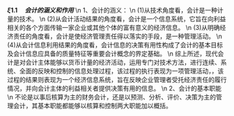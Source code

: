 **$\xi1.1 \quad 会计的涵义和作用$** \n 1、会计的涵义： \n (1)从技术角度看，会计是一种计量的技术。 \n (2)从会计活动结果的角度看，会计是一个信息系统，它旨在向利益相关的各个方面传输一家企业或其他个体的富有意义的经济信息。 \n (3)从明确经济责任的角度看，会计是使经济管理责任得以落实的手段，是一种管理活动。 \n (4)从会计信息利用结果的角度看，会计信息的决策有用性构成了会计的基本目标及会计信息应具备的质量特征等重要会计概念的界定基础。 \n 综上所述，现代会计是对会计主体能够以货币计量的经济活动，运用专门对技术方法，进行连续、系统、全面的反映和控制的信息处理过程，该过程的执行表现为一项管理活动，，该过程的结果则表现为一个经济信息系统，旨在反映企业管理者受托经济责任的履行情况，并向会计主体的利益相关者提供决策有用的信息。 \n 2、会计的基本职能 \n 不论是以事后核算为主的财务会计，还是以预测、分析、评价、决策为主的管理会计，其基本职能都能够以核算和控制两大职能加以概括。
        